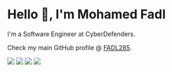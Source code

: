 # Hello 👋, I'm Mohamed Fadl 

I'm a Software Engineer at CyberDefenders.

Check my main GitHub profile @ [FADL285](https://github.com/FADL285).

[![](https://img.shields.io/badge/-@FADL285-0077B5?style=flat-square&logo=linkedin&logoColor=white)](https://linkedin.com/in/fadl285)
[![](https://img.shields.io/badge/-@FADL285-%231DA1F2?style=flat-square&logo=twitter&logoColor=ffffff)](https://twitter.com/FADL285)
[![](https://img.shields.io/badge/-@xiaoluoboding-%23181717?style=flat-square&logo=github)](https://github.com/FADL285)
[![](https://img.shields.io/website?color=0ab9e6&style=flat-square&up_message=mohamed-fadl.me&url=https%3A%2F%2Fxlbd.me)](https://mohamed-fadl.me)
